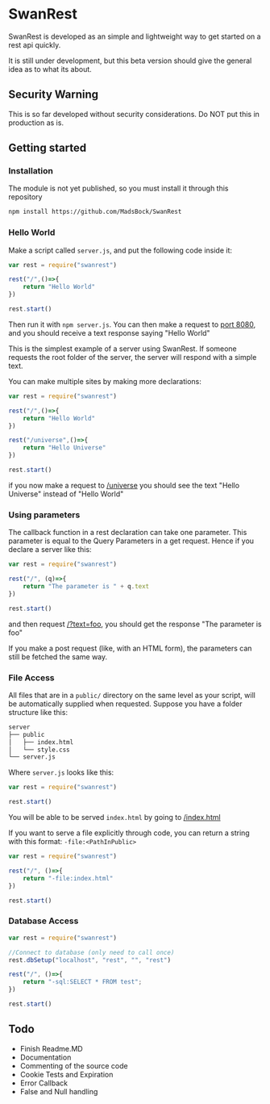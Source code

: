 # SwanRest
SwanRest is developed as an simple and lightweight way to get started on a rest api quickly.

It is still under development, but this beta version should give the general idea as to what its about.

## Security Warning
This is so far developed without security considerations. Do NOT put this in production as is.

## Getting started
### Installation
The module is not yet published, so you must install it through this repository
```bash
npm install https://github.com/MadsBock/SwanRest
```
### Hello World
Make a script called `server.js`, and put the following code inside it:
```javascript
var rest = require("swanrest")

rest("/",()=>{
    return "Hello World"
})

rest.start()
```

Then run it with `npm server.js`. You can then make a request to [port 8080](http://localhost:8080/), and you should receive a text response saying "Hello World"

This is the simplest example of  a server using SwanRest. If someone requests the root folder of the server, the server will respond with a simple text.

You can make multiple sites by making more declarations:

```javascript
var rest = require("swanrest")

rest("/",()=>{
    return "Hello World"
})

rest("/universe",()=>{
    return "Hello Universe"
})

rest.start()
```

if you now make a request to [/universe](http://localhost:8080/universe) you should see the text "Hello Universe" instead of "Hello World"

### Using parameters
The callback function in a rest declaration can take one parameter. This parameter is equal to the Query Parameters in a get request. Hence if you declare a server like this:
```javascript
var rest = require("swanrest")

rest("/", (q)=>{
    return "The parameter is " + q.text
})

rest.start()
```
and then request [/?text=foo](https://localhost:8080/?text=foo), you should get the response "The parameter is foo"

If you make a post request (like, with an HTML form), the parameters can still be fetched the same way.

### File Access

All files that are in a `public/` directory on the same level as your script, will be automatically supplied when requested. Suppose you have a folder structure like this:

```bash
server
├── public
│   ├── index.html
│   └── style.css
└── server.js
```
Where `server.js` looks like this:
```javascript
var rest = require("swanrest")

rest.start()
```
You will be able to be served `index.html` by going to [/index.html](http://localhost:8080/index.html)

If you want to serve a file explicitly through code, you can return a string with this format: `-file:<PathInPublic>`

```javascript
var rest = require("swanrest")

rest("/", ()=>{
    return "-file:index.html"
})

rest.start()
```

### Database Access

```javascript
var rest = require("swanrest")

//Connect to database (only need to call once)
rest.dbSetup("localhost", "rest", "", "rest")

rest("/", ()=>{
    return "-sql:SELECT * FROM test";
})

rest.start()
```

## Todo
 - Finish Readme.MD
 - Documentation
 - Commenting of the source code
 - Cookie Tests and Expiration
 - Error Callback
 - False and Null handling
